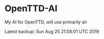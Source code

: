 # OpenTTD-AI
My AI for OpenTTD, will use primarily air

Latest backup: Sun Aug 25 21:58:01 UTC 2019
